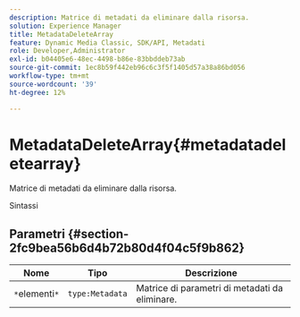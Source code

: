 ```yaml
---
description: Matrice di metadati da eliminare dalla risorsa.
solution: Experience Manager
title: MetadataDeleteArray
feature: Dynamic Media Classic, SDK/API, Metadati
role: Developer,Administrator
exl-id: b04405e6-48ec-4498-b86e-83bbddeb73ab
source-git-commit: 1ec8b59f442eb96c6c3f5f1405d57a38a86bd056
workflow-type: tm+mt
source-wordcount: '39'
ht-degree: 12%

---
```


# MetadataDeleteArray{#metadatadeletearray}

Matrice di metadati da eliminare dalla risorsa.

Sintassi

## Parametri {#section-2fc9bea56b6d4b72b80d4f04c5f9b862}

| Nome | Tipo | Descrizione |
|---|---|---|
| `*`elementi`*` | `type:Metadata` | Matrice di parametri di metadati da eliminare. |
